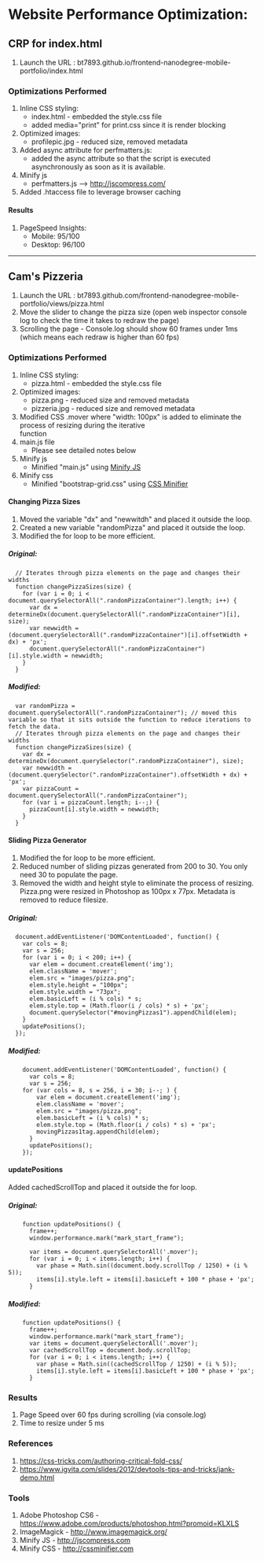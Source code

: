 # Website Performance Optimization:

## CRP for index.html

1. Launch the URL : bt7893.github.io/frontend-nanodegree-mobile-portfolio/index.html

### Optimizations Performed

1. Inline CSS styling:
    - index.html - embedded the style.css file
    - added media="print" for print.css since it is render blocking
2. Optimized images:
    - profilepic.jpg - reduced size, removed metadata
3. Added async attribute for perfmatters.js:
    - added the async attribute so that the script is executed asynchronously as soon as it is available.
4. Minify js
    - perfmatters.js --> http://jscompress.com/
5. Added .htaccess file to leverage browser caching

#### Results
1. PageSpeed Insights:
    - Mobile: 95/100
    - Desktop: 96/100


***


## Cam's Pizzeria
1. Launch the URL : bt7893.github.com/frontend-nanodegree-mobile-portfolio/views/pizza.html
2. Move the slider to change the pizza size (open web inspector console log to check the time it takes to redraw the page)
3. Scrolling the page - Console.log should show 60 frames under 1ms (which means each redraw is higher than 60 fps)

### Optimizations Performed
1. Inline CSS styling:
   - pizza.html - embedded the style.css file
2. Optimized images:
   - pizza.png - reduced size and removed metadata
   - pizzeria.jpg - reduced size and removed metadata
3. Modified CSS .mover where "width: 100px" is added to eliminate the process of resizing during the iterative   
   function
4. main.js file
    - Please see detailed notes below
5. Minify js
    - Minified "main.js" using [Minify JS](http://jscompress.com/)
6. Minify css
    - Minified "bootstrap-grid.css" using [CSS Minifier](http://cssminifier.com/)

#### Changing Pizza Sizes
1. Moved the variable "dx" and "newwitdh" and placed it outside the loop.
2. Created a new variable "randomPizza" and placed it outside the loop.
3. Modified the for loop to be more efficient.

##### Original:
      // Iterates through pizza elements on the page and changes their widths
      function changePizzaSizes(size) {
        for (var i = 0; i < document.querySelectorAll(".randomPizzaContainer").length; i++) {
          var dx = determineDx(document.querySelectorAll(".randomPizzaContainer")[i], size);
          var newwidth = (document.querySelectorAll(".randomPizzaContainer")[i].offsetWidth + dx) + 'px';
          document.querySelectorAll(".randomPizzaContainer")[i].style.width = newwidth;
        }
      }
##### Modified:
      var randomPizza = document.querySelectorAll(".randomPizzaContainer"); // moved this variable so that it sits outside the function to reduce iterations to fetch the data.
      // Iterates through pizza elements on the page and changes their widths
      function changePizzaSizes(size) {
        var dx = determineDx(document.querySelector(".randomPizzaContainer"), size);
        var newwidth = (document.querySelector(".randomPizzaContainer").offsetWidth + dx) + 'px';
        var pizzaCount = document.querySelectorAll(".randomPizzaContainer");
        for (var i = pizzaCount.length; i--;) {
          pizzaCount[i].style.width = newwidth;
        }
      }

#### Sliding Pizza Generator
1. Modified the for loop to be more efficient.
2. Reduced number of sliding pizzas generated from 200 to 30. You only need 30 to populate the page.
3. Removed the width and height style to eliminate the process of resizing. Pizza.png were resized in Photoshop as 
   100px x 77px. Metadata is removed to reduce filesize.

##### Original:
      document.addEventListener('DOMContentLoaded', function() {
        var cols = 8;
        var s = 256;
        for (var i = 0; i < 200; i++) {
          var elem = document.createElement('img');
          elem.className = 'mover';
          elem.src = "images/pizza.png";
          elem.style.height = "100px";
          elem.style.width = "73px";
          elem.basicLeft = (i % cols) * s;
          elem.style.top = (Math.floor(i / cols) * s) + 'px';
          document.querySelector("#movingPizzas1").appendChild(elem);
        }
        updatePositions();
      });

##### Modified:
        document.addEventListener('DOMContentLoaded', function() {
          var cols = 8;
          var s = 256;
        for (var cols = 8, s = 256, i = 30; i--; ) {
            var elem = document.createElement('img');
            elem.className = 'mover';
            elem.src = "images/pizza.png";
            elem.basicLeft = (i % cols) * s;
            elem.style.top = (Math.floor(i / cols) * s) + 'px';
            movingPizzas1tag.appendChild(elem);
          }
          updatePositions();
        });

#### updatePositions
Added cachedScrollTop and placed it outside the for loop.

##### Original:
        function updatePositions() {
          frame++;
          window.performance.mark("mark_start_frame");
        
          var items = document.querySelectorAll('.mover');
          for (var i = 0; i < items.length; i++) {
            var phase = Math.sin((document.body.scrollTop / 1250) + (i % 5));
            items[i].style.left = items[i].basicLeft + 100 * phase + 'px';
          }

##### Modified:
        function updatePositions() {
          frame++;
          window.performance.mark("mark_start_frame");
          var items = document.querySelectorAll('.mover');
          var cachedScrollTop = document.body.scrollTop;
          for (var i = 0; i < items.length; i++) {
            var phase = Math.sin((cachedScrollTop / 1250) + (i % 5));
            items[i].style.left = items[i].basicLeft + 100 * phase + 'px';
          }

### Results
1. Page Speed over 60 fps during scrolling (via console.log)
2. Time to resize under 5 ms

### References
1. https://css-tricks.com/authoring-critical-fold-css/
2. https://www.igvita.com/slides/2012/devtools-tips-and-tricks/jank-demo.html

### Tools
1. Adobe Photoshop CS6 - https://www.adobe.com/products/photoshop.html?promoid=KLXLS
2. ImageMagick - http://www.imagemagick.org/
3. Minify JS - http://jscompress.com
4. Minify CSS - http://cssminifier.com
